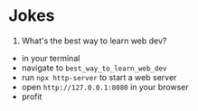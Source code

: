 # Jokes

1. What's the best way to learn web dev?

- in your terminal
- navigate to `best_way_to_learn_web_dev`
- run `npx http-server` to start a web server
- open `http://127.0.0.1:8080` in your browser
- profit
